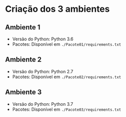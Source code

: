 # Criação dos 3 ambientes

## Ambiente 1
- Versão do Python: Python 3.6
- Pacotes: Disponível em `./Pacote01/requirements.txt`

## Ambiente 2
- Versão do Python: Python 2.7
- Pacotes: Disponível em `./Pacote02/requirements.txt`

## Ambiente 3
- Versão do Python: Python 3.7
- Pacotes: Disponível em `./Pacote03/requirements.txt`